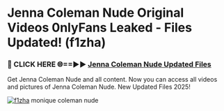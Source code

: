 # Jenna Coleman Nude Original Videos 0nlyFans Leaked - Files Updated! (f1zha)

<h3>🔴 CLICK HERE 🌐==►► <a href="https://tinyurl.com/5h6xmrr3" rel="nofollow">Jenna Coleman Nude Updated Files</a></h3>

Get Jenna Coleman Nude and all content. Now you can access all videos and pictures of Jenna Coleman Nude. New Updated Files 2025!

[![f1zha](https://i.imgur.com/KVD873Z.gif)](https://tinyurl.com/5h6xmrr3)
monique coleman nude